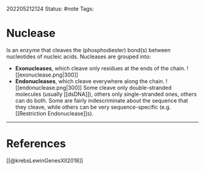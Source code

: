 202205212124
Status: #note
Tags:

# Nuclease
Is an enzyme that cleaves the (phosphodiester) bond(s) between nucleotides of nucleic acids. Nucleases are grouped into:
- **Exonucleases**, which cleave only residues at the ends of the chain.
![[exonuclease.png|300]]
- **Endonucleases**, which cleave everywhere along the chain.
![[endonuclease.png|300]]
Some cleave only double-stranded molecules (usually [[dsDNA]]), others only single-stranded ones, others can do both.
Some are fairly indescriminate about the sequence that they cleave, while others can be very sequence-specific (e.g. [[Restriction Endonuclease]]s).


---
# References
[[@krebsLewinGenesXII2018]]